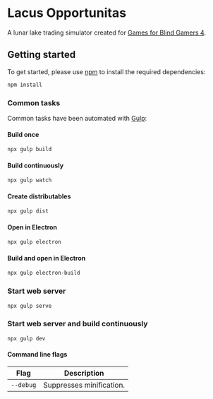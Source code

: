 # Lacus Opportunitas
A lunar lake trading simulator created for [Games for Blind Gamers 4](https://itch.io/jam/games-for-blind-gamers-4).

## Getting started
To get started, please use [npm](https://nodejs.org) to install the required dependencies:
```sh
npm install
```

### Common tasks
Common tasks have been automated with [Gulp](https://gulpjs.com):

#### Build once
```sh
npx gulp build
```

#### Build continuously
```sh
npx gulp watch
```

#### Create distributables
```sh
npx gulp dist
```

#### Open in Electron
```sh
npx gulp electron
```

#### Build and open in Electron
```sh
npx gulp electron-build
```

### Start web server
```sh
npx gulp serve
```

### Start web server and build continuously
```sh
npx gulp dev
```

#### Command line flags
| Flag | Description |
| - | - |
| `--debug` | Suppresses minification. |
